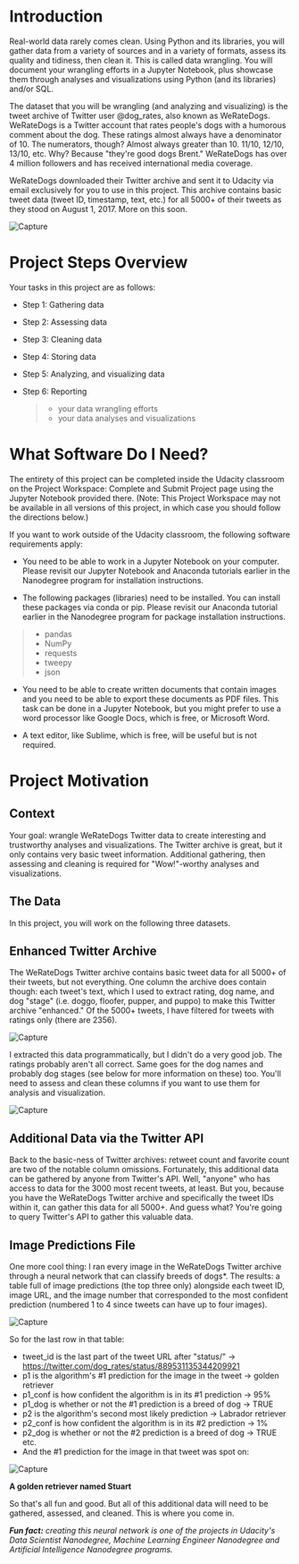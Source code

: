# Introduction
Real-world data rarely comes clean. Using Python and its libraries, you will gather data from a variety of sources and in a variety of formats, assess its quality and tidiness, then clean it. This is called data wrangling. You will document your wrangling efforts in a Jupyter Notebook, plus showcase them through analyses and visualizations using Python (and its libraries) and/or SQL.

The dataset that you will be wrangling (and analyzing and visualizing) is the tweet archive of Twitter user @dog_rates, also known as WeRateDogs. WeRateDogs is a Twitter account that rates people's dogs with a humorous comment about the dog. These ratings almost always have a denominator of 10. The numerators, though? Almost always greater than 10. 11/10, 12/10, 13/10, etc. Why? Because "they're good dogs Brent." WeRateDogs has over 4 million followers and has received international media coverage.

WeRateDogs downloaded their Twitter archive and sent it to Udacity via email exclusively for you to use in this project. This archive contains basic tweet data (tweet ID, timestamp, text, etc.) for all 5000+ of their tweets as they stood on August 1, 2017. More on this soon.

![Capture](https://user-images.githubusercontent.com/96830808/169442728-beda4dc5-3929-42e7-aae9-4f5b029ca40a.PNG)


# Project Steps Overview
Your tasks in this project are as follows:

- Step 1: Gathering data

- Step 2: Assessing data

- Step 3: Cleaning data

- Step 4: Storing data

- Step 5: Analyzing, and visualizing data

- Step 6: Reporting
  >- your data wrangling efforts
  >- your data analyses and visualizations


# What Software Do I Need?
The entirety of this project can be completed inside the Udacity classroom on the Project Workspace: Complete and Submit Project page using the Jupyter Notebook provided there. (Note: This Project Workspace may not be available in all versions of this project, in which case you should follow the directions below.)

If you want to work outside of the Udacity classroom, the following software requirements apply:

- You need to be able to work in a Jupyter Notebook on your computer. Please revisit our Jupyter Notebook and Anaconda tutorials earlier in the Nanodegree program for installation instructions.

- The following packages (libraries) need to be installed. You can install these packages via conda or pip. Please revisit our Anaconda tutorial earlier in the Nanodegree program for package installation instructions.
>- pandas
>- NumPy
>- requests
>- tweepy
>- json

- You need to be able to create written documents that contain images and you need to be able to export these documents as PDF files. This task can be done in a Jupyter Notebook, but you might prefer to use a word processor like Google Docs, which is free, or Microsoft Word.

- A text editor, like Sublime, which is free, will be useful but is not required.


# Project Motivation

## Context
Your goal: wrangle WeRateDogs Twitter data to create interesting and trustworthy analyses and visualizations. The Twitter archive is great, but it only contains very basic tweet information. Additional gathering, then assessing and cleaning is required for "Wow!"-worthy analyses and visualizations.

## The Data
In this project, you will work on the following three datasets.

## Enhanced Twitter Archive

The WeRateDogs Twitter archive contains basic tweet data for all 5000+ of their tweets, but not everything. One column the archive does contain though: each tweet's text, which I used to extract rating, dog name, and dog "stage" (i.e. doggo, floofer, pupper, and puppo) to make this Twitter archive "enhanced." Of the 5000+ tweets, I have filtered for tweets with ratings only (there are 2356).

![Capture](https://user-images.githubusercontent.com/96830808/169443243-dbf33644-d9d6-4564-b55b-3ed2c6b3a936.PNG)



I extracted this data programmatically, but I didn't do a very good job. The ratings probably aren't all correct. Same goes for the dog names and probably dog stages (see below for more information on these) too. You'll need to assess and clean these columns if you want to use them for analysis and visualization.

![Capture](https://user-images.githubusercontent.com/96830808/169443336-6ae0ec39-7f86-4bad-9a0e-5d7a0c050cff.PNG)



## Additional Data via the Twitter API

Back to the basic-ness of Twitter archives: retweet count and favorite count are two of the notable column omissions. Fortunately, this additional data can be gathered by anyone from Twitter's API. Well, "anyone" who has access to data for the 3000 most recent tweets, at least. But you, because you have the WeRateDogs Twitter archive and specifically the tweet IDs within it, can gather this data for all 5000+. And guess what? You're going to query Twitter's API to gather this valuable data.

## Image Predictions File

One more cool thing: I ran every image in the WeRateDogs Twitter archive through a neural network that can classify breeds of dogs*. The results: a table full of image predictions (the top three only) alongside each tweet ID, image URL, and the image number that corresponded to the most confident prediction (numbered 1 to 4 since tweets can have up to four images).

![Capture](https://user-images.githubusercontent.com/96830808/169443541-0169f4f9-eb84-42cb-b439-3ffebe4bcab3.PNG)



So for the last row in that table:
- tweet_id is the last part of the tweet URL after "status/" → https://twitter.com/dog_rates/status/889531135344209921
- p1 is the algorithm's #1 prediction for the image in the tweet → golden retriever
- p1_conf is how confident the algorithm is in its #1 prediction → 95%
- p1_dog is whether or not the #1 prediction is a breed of dog → TRUE
- p2 is the algorithm's second most likely prediction → Labrador retriever
- p2_conf is how confident the algorithm is in its #2 prediction → 1%
- p2_dog is whether or not the #2 prediction is a breed of dog → TRUE
etc.
- And the #1 prediction for the image in that tweet was spot on:

![Capture](https://user-images.githubusercontent.com/96830808/169443666-930e820b-2ecc-4f21-ab22-3b33de61374a.PNG)

**A golden retriever named Stuart**

So that's all fun and good. But all of this additional data will need to be gathered, assessed, and cleaned. This is where you come in.

_**Fun fact:** creating this neural network is one of the projects in Udacity's Data Scientist Nanodegree, Machine Learning Engineer Nanodegree and Artificial Intelligence Nanodegree programs._

